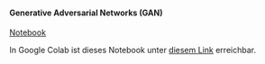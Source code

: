 #### Generative Adversarial Networks (GAN)

[Notebook](./exkurs-gan.ipynb)

In Google Colab ist dieses Notebook unter
[diesem Link](https://colab.research.google.com/drive/1Q3mk3dI61wXn2VlbDfCUNeN3l9BoiCKB) erreichbar.
